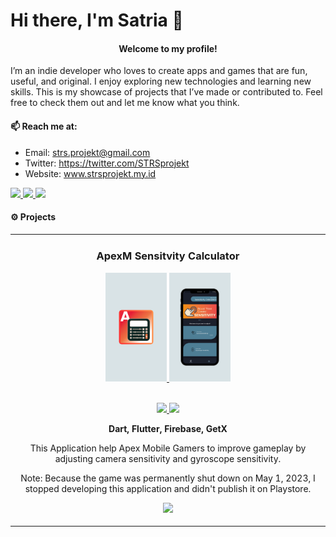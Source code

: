# Hi there, I'm Satria 👋 
#### <h4 align="Center">Welcome to my profile!</h4>
I’m an indie developer who loves to create apps and games that are fun, useful, and original. I enjoy exploring new technologies and learning new skills. This is my showcase of projects that I’ve made or contributed to. Feel free to check them out and let me know what you think.

#### 📫 Reach me at:
- Email: strs.projekt@gmail.com
- Twitter: https://twitter.com/STRSprojekt
- Website: www.strsprojekt.my.id

<p>
  <a href="mailto:strs.projekt@gmail.com" target="_blank">
    <img src="https://img.shields.io/badge/Email-D14836?style=for-the-badge&logo=gmail&logoColor=white"/>
  </a>  
  <a href="https://twitter.com/STRSprojekt" target="_blank">
    <img src= "https://img.shields.io/badge/Twitter-000000?style=for-the-badge&logo=x&logoColor=white"/>
  </a>
  <a href="https://www.strsprojekt.my.id" target="_blank">
    <img src= "https://img.shields.io/badge/website-222426?style=for-the-badge&logo=About.me&logoColor=white"/>
  </a>
</p>


<h4 align="left">⚙️ Projects</h4>
<div align="center">
	<table>
		<tr>
			<td width="50%">
				<h3 align="center">ApexM Sensitvity Calculator</h3>
				<div align="center">  
					<row>
					<a href="https://github.com/STRSprojekt/STRSprojekt/blob/main/apexmsenscalc/logo.png" >
						<img src="apexmsenscalc/logo.png" alt="project 1" width="20%" />
					</a>
					<a href="https://github.com/STRSprojekt/STRSprojekt/blob/main/apexmsenscalc/Mockup.png" >
						<img src="apexmsenscalc/Mockup.png" alt="project 1" width="20%" />
					</row>
					</a>
					<br>
					<br>
          <p>
						<a href="https://github.com/STRSprojekt/apexmsenscalc" target="_blank">
							<img src="https://img.shields.io/badge/Unreleased-lightgrey?style=for-the-badge&color=ffff00"/>
						</a>  
						<a href="https://github.com/STRSprojekt/apexmsenscalc" target="_blank">
              <img src="https://img.shields.io/badge/Discontinued-lightgrey?style=for-the-badge&color=ff5252"/>
						</a>
					</p>
					<p><strong>Dart, Flutter, Firebase, GetX</strong></p>
          <p>
            This Application help Apex Mobile Gamers to improve gameplay by adjusting camera sensitivity and gyroscope sensitivity.
					</p><p>Note: Because the game was permanently shut down on May 1, 2023, I stopped developing this application and didn't publish it on Playstore.</p>
          <p>
						<a href="https://github.com/STRSprojekt/apexmsenscalc" target="_blank">
							<img src="https://img.shields.io/badge/GitHub-100000?style=for-the-badge&logo=github&logoColor=white"/>
						</a>  
					</p>
				</div>
			</td>
	</table>
</div>
<br />
